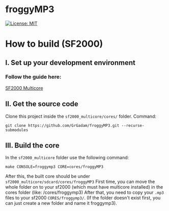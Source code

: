# froggyMP3

[![License: MIT](https://img.shields.io/badge/License-MIT-yellow.svg)](https://opensource.org/licenses/MIT)

# How to build (SF2000)

## I. Set up your development environment
### Follow the guide here: 
[SF2000 Multicore](https://github.com/madcock/sf2000_multicore?tab=readme-ov-file#setup-before-building)

## II. Get the source code
Clone this project inside the `sf2000_multicore/cores/` folder.
Command:
```
git clone https://github.com/GrGadam/froggyMP3.git --recurse-submodules
```

## III. Build the core
In the `sf2000_multicore` folder use the following command:
``` 
make CONSOLE=froggymp3 CORE=cores/froggyMP3
``` 
After this, the built core should be under `sf2000_multicore/sdcard/cores/froggyMP3`
First time, you can move the whole folder on to your sf2000 (which must have multicore installed) in the cores folder (like: /cores/froggymp3)
After that, you need to copy your `.mp3` files to your sf2000 `CORES/froggymp3/`. (If the folder doesn't exist first, you can just create a new folder and name it froggymp3).
